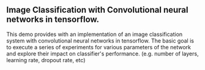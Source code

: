 ## Image Classification with Convolutional neural networks in tensorflow.

This demo provides with an implementation of an image classification system with convolutional neural networks in tensorflow. 
The basic goal is to execute a series of experiments for various parameters of the network and explore their impact on classifier's performance. (e.g. number of layers, learning rate, dropout rate, etc)
